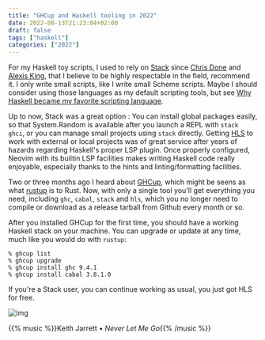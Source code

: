 ```yaml
---
title: "GHCup and Haskell tooling in 2022"
date: 2022-08-13T21:23:04+02:00
draft: false
tags: ["haskell"]
categories: ["2022"]
---
```


For my Haskell toy scripts, I used to rely on [Stack] since [Chris Done] and [Alexis King], that I believe to be highly respectable in the field, recommend it. I only write small scripts, like I write small Scheme scripts. Maybe I should consider using those languages as my default scripting tools, but see [Why Haskell became my favorite scripting language].

Up to now, Stack was a great option : You can install global packages easily, so that System.Random is available after you launch a REPL with `stack ghci`, or you can manage small projects using `stack` directly. Getting [HLS] to work with external or local projects was of great service after years of hazards regarding Haskell's proper LSP plugin. Once properly configured, Neovim with its builtin LSP facilities makes writing Haskell code really enjoyable, especially thanks to the hints and linting/formatting facilities.

Two or three months ago I heard about [GHCup], which might be seens as what [rustup] is to Rust. Now, with only a single tool you'll get everything you need, including `ghc`, `cabal`, `stack` and `hls`, which you no longer need to compile or download as a release tarball from Github every month or so.

After you installed GHCup for the first time, you should have a working Haskell stack on your machine. You can upgrade or update at any time, much like you would do with `rustup`:

```shell
% ghcup list
% ghcup upgrade
% ghcup install ghc 9.4.1
% ghcup install cabal 3.8.1.0
```

If you're a Stack user, you can continue working as usual, you just got HLS for free.

![img](/img/2022-08-15-19-24-17.png)

{{% music %}}Keith Jarrett • _Never Let Me Go_{{% /music %}}

[^1]: To be honest, I really miss [Intero] from my Emacs days, much like I miss [Geiser] and Greg Hendershott's [racket-mode] for Scheme programming.

[stack]: https://docs.haskellstack.org/en/stable/README/
[chris done]: https://chrisdone.com/posts/haskell-repl/
[alexis king]: https://lexi-lambda.github.io/blog/2018/02/10/an-opinionated-guide-to-haskell-in-2018/
[why haskell became my favorite scripting language]: https://zignar.net/2021/07/09/why-haskell-became-my-favorite-scripting-language/
[hls]: https://github.com/haskell/haskell-language-server
[intero]: https://chrisdone.github.io/intero/
[geiser]: https://www.nongnu.org/geiser/
[racket-mode]: https://www.greghendershott.com/2020/02/using-drracket-check-syntax-in-racket-mode.html
[ghcup]: https://www.haskell.org/ghcup/
[rustup]: https://rustup.rs/
